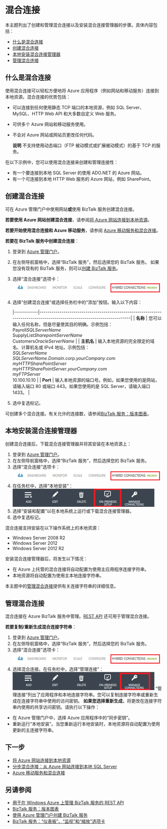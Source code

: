 <properties linkid="manage-services-integration-hybrid-connection" urlDisplayName="Integration Hybrid Connection" pageTitle="集成和网站中的混合连接 | Azure" metaKeywords="BizTalk Services, BizTalk, web sites, hybrid connection, Azure" description="了解如何创建混合连接、管理连接以及安装混合连接管理器。" metaCanonical="" services="integration-services" documentationCenter="" title="混合连接" authors="mandia" solutions="" manager="paulettm" editor="cgronlun" />
<tags ms.service="integration-services"
    ms.date=""
    wacn.date=""
    />

# 混合连接

本主题列出了创建和管理混合连接以及安装混合连接管理器的步骤。具体内容包括：

-   [什么是混合连接][什么是混合连接]
-   [创建混合连接][创建混合连接]
-   [本地安装混合连接管理器][本地安装混合连接管理器]
-   [管理混合连接][管理混合连接]

## <a name="HCOverview"></a>什么是混合连接

使用混合连接可以轻松方便地将 Azure 应用程序（例如网站和移动服务）连接到本地资源。混合连接的优势包括：

-   可以连接到任何使用静态 TCP 端口的本地资源，例如 SQL Server、MySQL、HTTP Web API 和大多数自定义 Web 服务。
-   可供多个 Azure 网站和移动服务使用。
-   不会对 Azure 网站或网站页更改任何代码。

    <div class="dev-callout">

    **说明**
    不支持使用动态端口（FTP 被动模式或扩展被动模式）的基于 TCP 的服务。

    </div>

在以下示例中，您可以使用混合连接来创建和管理连接性：

-   有一个要连接到本地 SQL Server 的使用 ADO.NET 的 Azure 网站。
-   有一个可连接到本地 HTTP Web 服务的 Azure 网站，例如 SharePoint。

## <a name="CreateHybridConnection"></a>创建混合连接

可在 Azure 管理门户中使用网站**或**使用 BizTalk 服务创建混合连接。

**若要使用 Azure 网站创建混合连接**，请参阅[将 Azure 网站连接到本地资源][将 Azure 网站连接到本地资源]。

**若要开始使用混合连接和 Azure 移动服务**，请参阅 [Azure 移动服务和混合连接][Azure 移动服务和混合连接]。

**若要在 BizTalk 服务中创建混合连接**：

1.  登录到 [Azure 管理门户][Azure 管理门户]。
2.  在左侧导航窗格中，选择“BizTalk 服务”，然后选择您的 BizTalk 服务。
    如果您没有现有的 BizTalk 服务，则可以[创建 BizTalk 服务][创建 BizTalk 服务]。
3.  选择“混合连接”选项卡：
    ![“混合连接”选项卡][“混合连接”选项卡]

4.  选择“创建混合连接”或选择任务栏中的“添加”按钮。输入以下内容：

    |------------|------------------------------------------------------------------------------------------------------------------------|
    | **名称**   | 您可以输入任何名称，但是尽量使其目的明确。示例包括：                                                                   
                   Payroll*SQLServerName*                                                                                                 
                   SupplyList*SharepointServerName*                                                                                       
                   Customers*OracleServerName*                                                                                            |
    | **主机名** | 输入本地资源的完全限定的域名、计算机名或 IPv4 地址。示例包括：                                                         
                   *SQLServerName*                                                                                                        
                   *SQLServerName*.*Domain*.corp.*yourCompany*.com                                                                        
                   *myHTTPSharePointServer*                                                                                               
                   *myHTTPSharePointServer*.*yourCompany*.com                                                                             
                   *myFTPServer*                                                                                                          
                   10.100.10.10                                                                                                           |
    | **Port**   | 输入本地资源的端口号。例如，如果您使用的是网站，请输入端口 80 或端口 443。如果您使用的是 SQL Server，请输入端口 1433。 |

5.  选中复选标记。

可创建多个混合连接。有关允许的连接数，请参阅[BizTalk 服务：版本图表][BizTalk 服务：版本图表]。

## <a name="InstallHCM"></a>本地安装混合连接管理器

创建混合连接后，下载混合连接管理器并将其安装在本地资源上：

1.  登录到 [Azure 管理门户][Azure 管理门户]。
2.  在左侧导航窗格中，选择“BizTalk 服务”，然后选择您的 BizTalk 服务。
3.  选择“混合连接”选项卡：
    ![“混合连接”选项卡][“混合连接”选项卡]
4.  在任务栏中，选择“本地安装”：
    ![本地安装][本地安装]
5.  选择“安装和配置”以在本地系统上运行或下载混合连接管理器。
6.  选中复选标记。

混合连接支持安装在以下操作系统上的本地资源：

-   Windows Server 2008 R2
-   Windows Server 2012
-   Windows Server 2012 R2

安装混合连接管理器后，将发生以下情况：

-   在 Azure 上托管的混合连接将自动配置为使用主应用程序连接字符串。
-   本地资源将自动配置为使用主本地连接字符串。

本主题中的[管理混合连接][管理混合连接]提供有关连接字符串的详细信息。

## <a name="ManageHybridConnection"></a>管理混合连接

混合连接在 Azure BizTalk 服务中管理。[REST API][REST API] 还可用于管理混合连接。

**若要复制/重新生成混合连接字符串**：

1.  登录到 [Azure 管理门户][Azure 管理门户]。
2.  在左侧导航窗格中，选择“BizTalk 服务”，然后选择您的 BizTalk 服务。
3.  选择“混合连接”选项卡：
    ![“混合连接”选项卡][“混合连接”选项卡]
4.  选择混合连接。在任务栏中，选择“管理连接”：
    ![管理选项][管理选项]
    “管理连接”列出了应用程序和本地连接字符串。您可以复制连接字符串或重新生成在连接字符串中使用的访问密钥。
    **如果您选择重新生成**，将更改在连接字符串内使用的共享访问密钥。请执行以下操作：

-   在 Azure 管理门户中，选择 Azure 应用程序中的“同步密钥”。
-   重新运行“本地安装”。当您重新运行本地安装时，本地资源将自动配置为使用更新的主连接字符串。

## 下一步

-   [将 Azure 网站连接到本地资源][将 Azure 网站连接到本地资源]
-   [分步混合连接：从 Azure 网站连接到本地 SQL Server][分步混合连接：从 Azure 网站连接到本地 SQL Server]
-   [Azure 移动服务和混合连接][Azure 移动服务和混合连接]

## 另请参阅

-   [用于在 Windows Azure 上管理 BizTalk 服务的 REST API][REST API]
-   [BizTalk 服务：版本图表][BizTalk 服务：版本图表]
-   [使用 Azure 管理门户创建 BizTalk 服务][使用 Azure 管理门户创建 BizTalk 服务]
-   [BizTalk 服务：“仪表板”、“监视”和“缩放”选项卡][BizTalk 服务：“仪表板”、“监视”和“缩放”选项卡]

  [什么是混合连接]: HCOverview
  [创建混合连接]: #CreateHybridConnection
  [本地安装混合连接管理器]: #InstallHCM
  [管理混合连接]: #ManageHybridConnection
  [将 Azure 网站连接到本地资源]: http://go.microsoft.com/fwlink/p/?LinkId=397538
  [Azure 移动服务和混合连接]: /zh-cn/documentation/articles/mobile-services-dotnet-backend-hybrid-connections-get-started
  [Azure 管理门户]: http://go.microsoft.com/fwlink/p/?LinkID=213885
  [创建 BizTalk 服务]: http://go.microsoft.com/fwlink/p/?LinkID=329870
  [“混合连接”选项卡]: ./media/integration-hybrid-connection-overview/WABS_HybridConnectionTab.png
  [BizTalk 服务：版本图表]: http://go.microsoft.com/fwlink/p/?LinkID=302279
  [本地安装]: ./media/integration-hybrid-connection-overview/WABS_HybridConnectionOnPremSetup.png
  [REST API]: http://msdn.microsoft.com/library/azure/dn232347.aspx
  [管理选项]: ./media/integration-hybrid-connection-overview/WABS_HybridConnectionManageConn.png
  [分步混合连接：从 Azure 网站连接到本地 SQL Server]: http://go.microsoft.com/fwlink/?LinkID=397979
  [使用 Azure 管理门户创建 BizTalk 服务]: http://go.microsoft.com/fwlink/p/?LinkID=302280
  [BizTalk 服务：“仪表板”、“监视”和“缩放”选项卡]: http://go.microsoft.com/fwlink/p/?LinkID=302281
